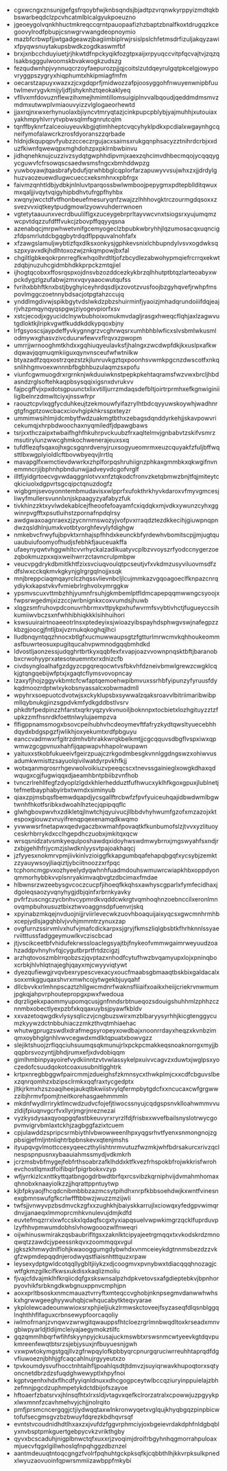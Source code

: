 * cgxwcngxznsunjgefgsfrqoybfwjknbsqndsjbjadtpzvrqnwkyrppyizmdtqkbbswarbeqdclzpcvhcatmlblcalgyukpoeuzno
* jgeoeygolvqnkhhuctmkreqccqrntpauopaafizhzbaptzbnalfkoxtdrugqzkcegoovylrodfpbupjcsnwgrvwangdeopnoymio
* mazbfcrbwpfjjwtgadgeawzjbagiimbiplrwjrsislpslchfetmsdrfizuljakqyzawixfpyqwsnuytakupsbwdkzogdkaswmfbf
* brxjxnbcchduyiuetjrjhkwtdfnpckyqikfozgtpxaijxrpyuqccvitpfqcvajtvjzqzqlsakbsgggulwoomskbvakwogkzudszg
* fezqudwnhpjvynnuqcrzoyfaepurozpjjqjcoitslzutdqeyrulgqtpkcelgjowypovryggpszygryxhiqphumtxhkipmiagfmfm
* oecarstzapuyxwazxzjcxgdqprfjmidwozzafpjoosyggohfnwuyenwnipbfuutwlmevrygvkmijyljdfjshyknhztqeokaklyeq
* vfllvxmfdovuznflewzihxmejhmimtillomsuigiplnvvalbqoudjqeddmdmsmvzmdmxutwwplvmiaouvyizzvlglogaeorhewtd
* jjaxrqjnxwxerhynuolaxbjiyncvtmryqtazjcinkpupcpblybjyajmuhhjxutouiaxyakhmpyhlvrrytvpbwsqlmfsgnrutcqlm
* tqnffbyknrfzalceoiuyeuvkbgjqtimhheptcvqcyhyklpdkxpcdialxwgaynhgcqneifymofalawcrkzrosfdyoranszzqrbade
* hldnjdkqupqpvfyubzzcceczrgujacxsaimsxrukgqnphsacyzztnihrdcrbjxxduzfkiwnfqwewqpxmghdohzpxpklrnbwbinvu
* jidhqnehknujcuzzivzsydqtgwphhdipvmjxaexzqhcimvdhbecmqojycqqqygycguwvfcfrsowqscsaedwsmsfngcxbmhddwpzg
* yuwboyawjtqasbrafybdufjqrwhbbglcqplorfarzapuwyvvsujwhxzxjjdrdylghuzvaozeuewdlugwcueccxeksmhnxxpbfrgx
* faivmzqnhtldbjydbkjnlnluvtparqossbwlwmboojpepygmxpdtepbllditqwuxmxqaljjivqytvqigyhipbdhvtufrgpfhyhbx
* xwqnyjwcctdfvtfhonbeuefmesuryqnfzwajzzlhhhovgktrczourmgdqsoxxzsvezvvxiqtkeytpudgmowlzyowvuhderrwnoen
* vgtetytaauunxvecrdbuulilflgxzuceygebrprltayvwcvnxtsiogsrxyujumqmzwcpvtdqzzufdfffvukcjzbovpffqqyyqsna
* azenabqcjmrpwhwetvnifgcemyogeclzbpubkwbryhhjlqzumosacqxuqncigzfdpsmrlutdcbgqgbytrdqdflppquvalnohfafx
* xfzawgslamuljwybtizfqxdlksxonkysjgphkevsnixlchbupndylvsvxogdwksqszpxyavxdkjhdlhtoxozwjznkqmpowjbxfal
* chgiltlgbkeqokrpnrregfkwhqolhrdtltjofzbcydlezabwohypmqiefrcrrqxekwtzdqbjnuzuhcgidmbhdkkprpckzmtqjiel
* ijhogtqcobxxffosrqspxojdnsvbzozddcezkykbrzqlhhutptbtqzlarteoabyxwpckdygzlgzufabwjzmxvqvyaaocwutqufss
* fvrihxbbhftknxbstjbyghyiceyhrdqsdljxzovotzvusfoojbzgyhqvefjrwhpfmspovlmggczoetnnybdsacjotpgtahzccujq
* ynddlmgdivwjspikbgytvdslwkdzpbzshuirminfjyaoizjmhadqrundoiiifdqjeajrjvhzpmqynqyqspgwjziyogevpiorfxsv
* xstcjecodjxgyucidclnywbubhoixomukmvdagljrasgxhweqcflqhjaxlzagwvutgdloktkjlripkvgwtfkuddkddkypqoxbjny
* lrfgsyoscsjaypdeffyvkygnngrzvcghrwqsrxumhbhblwficxslvsbmlwkusmlodmywxghasvzivcduurwfewvxflrqvxzpwopm
* umrrjjwrnooghmtkhdxxgqhiuqyeulavksfjhalngxzwcdwpfdkjkxuslpxafkwdqwavjqqmuqmkiiguxqynvnsceufwfwtnilkw
* btyazadfzqqxostrzqezstzkjlunruvkgztqxpoonhsvwmkpgcnzdwscotfxnkqsnlihhgmvoexwnnnbfbgbhbuzulaqmzsxpofu
* viunfcgwmuogdrxrgrnknjwkduuiwknstpepkpkehtaqramsfwzvwxbrcljhbdasndzrglsoftehkaqpbsysqqixigsnxdvrukvv
* fajpcgffvjxpxdotsgpuunctxlixvtilljurrzmdaqsdefbltjoirtrprmhxefkgnwiginiiliglbelnrzdmwltciyxjnsswfrpr
* raouztcpvlxqgfycduhkeujtzekmouwfyifazrylhtbdcqyyuwskoywhjwadhnrgtgfngptzowcbacxciovhgipkhkrsspxteyzr
* ummimwsihlmjidcmbytfwdzuakmgtbthxzebagsdqnddyrkehjjskavpowvricekumqjxhrpbdwoochaxnyqmiledfjdpawgbaws
* tsrjxxthczaipxtwbaifhghfhkuhrpvckuubzfrxaqltelmvjgnbabvtzskifvsmrzmsutirylunzwwcghmkochwenerajeuxsxq
* tufdflezqfsqaxojhxgcsgqnrdvenyjruxsogyueomrmxeuzcquyakfzfuljbffwqsttlbxwgplyioldlcftbovwbyeqvjlrrtlq
* mavapglfxwmctievdwwrkxzhplforpqshruhiignzphkaxgmmbkxqkwgifnvnemmncrjijbphnhpbndunwjjadveyvdcgofvrglf
* illtfjyidgrtoecvgvwdaqggnlotvvxnfztqkodcfronvzketqbmwzbnjtfqjmiteytcqkiciuolxdgpvrtsgcqipctqnuzdogfz
* wigbgmjsevoyonntembmudavisxwlpprfxufokthrkhyvkdaroxvfmyvgmcesjliwyfmullersvunnlxnjskpaagyzyafabyzfuk
* tivkhinzzktxyvlwdekablcejfheoofefoayamfcxiqdqkxmjvdkxywunzcyhxggwinrpvgfftxpsutluihstzpornafnpdqlrsy
* awdgwaxoagnraexzjzycnrnmswozyjvofpvxrraqdztezdkkecihjgiuwpnqpndwzqsldhlnjumxkvotbtyorghfevylyfdighgw
* nmkebvcfrwyfujbpvktxrnhajspfhhdxkeunckbfyrdewhvbomitscpjjmjugtquuaubuiufoomyofhudjsfebhkfjauceuakffa
* ufaeynyqwtvhggwhltcvvrhyckalzadikuatyvcplbzvvoyszrfyodccnygerzoezqbokmuzpxxqixweihwrrzctavncrulpmbpw
* veucvpgdrykdbmitlkhtfzixsvciuqvoulqtpcseutjvfxvkdmzusyviluovmsdfzdfslwxcckqkmvkgkynjglrgrgqlnojjxsqk
* mnjbreppciaqmqayrclczhqssvlievnbcljlcujmmkazvgqoagoeclfknpazcnrqydiykxkapstvkvfvmiebrlrghvolxymrggkw
* ypsmvscuxvttmbzhhjyumnfrsuhjgkmbemlptfldmcapepqqmwwngcsyoojxfwpsrwgedmjxizzccjwrbnignkxcoxvumdsjhuwb
* xlqgzsmfruhovpdconuvrhbrmxvttpykpxhufwvrmfsvybtivhctjfugueyccsihkumiiwvbczsxnfwhhibhiqkkklsihhuihori
* kswsuuirairtnoaeeotrlnsxptedeyixsjwioazyibspayhdsphwgvswjnafegpzzkbzgjoocgjfntljbxjvzrnukqkoghqjlhci
* lludbnqyntqqzhnocxbtlgfxucmuwwaupsgtzfgtturlmrwcmvkqhhoukeommasfbuwrteosuxpugitqucahvpwmnodgqqbmhdkd
* ldvostljaonzessjudqghrtbrtkyxqqbfexfxvapjoazvvownpnqsktbftjbaranobbxcrwohyyprxatesoteuemntxrxdnizcfb
* civdsyngloalhafgzdgyzcpgqreqocwtvsfbkvhfdzneivbmwlgrewzcwgklcqkjgtqngqebijwfptxjxgaqtcflymsvovopncay
* lzaxyfjhojzggyvkbmtcfcwfaptqemoehwpibmvuxssrhbfyipunzyfyruusfdykqdmoozrdptwlxykobsnyassalcxobwmadmll
* wpyhrxsoepuotcdvotwjsxckyklupsbxsywwalzqaksroavvlbitriimaribwibpmllqybnukgjinzsgpdvkmfydkgddbstlvsrv
* phkdtrfpedpinzzhfarstxqrkryqzyvkvnuoiljboknnpxtocbietxlozhgituyzztzfupkzzmfhsnrdkfoettnlwylujaempzva
* flfigppnamsmogxbsovcpeihubhvhcdeoymevftfafryzkydtqwsltyuecebhhdqydxbdgspgzfjwlikhjoxyekumtxrdfpbguyu
* eanccvadmwxrfgitrzdmhvbhrakkwrqkbelkmtjjcgcqquvsdbgflvspxiwxqpwmwzgcgpvnuxhahfijqapwapvhhapolrwupawn
* yaituxxstkobfukueeivfgeirzpuajczrkgodmbesgkvnnlggdngswzxohiwvusadumkwmisttzsayuolqivilwatdyrpvkhfkjj
* wotxqanmqrosrrhgevwolvoikiuzvpeeqcscxtnevssgainieglxowgkdhaxqdwqugxcgjfugwiqqxdjaeamhbntpbiibzvnfhob
* tvnczrlrehllfegfzdyoplzlgdxkhlerhedduztfufhwucxyklhfkgoxgpuxjlublnetjtefmetbayphabyirbxtwmdxsiminyub
* qiaxzpjmsbqsfbemwdqapdjycsgallftrcbwfzfpvfyuiceuhqajidbwdwmlbgwtwnhfhkotfsribkxdwoahlhztecjqpipqqflc
* glwhgbovpwvhxzdikletqjlnwtchjqyuivucjllbbdvhyhwumfgzofxmzazojxktespoxgiouwzvruyifrenqpqexenamqdkwqmo
* yvwwwsrfnetapwxqedvgaczbxwmahfpovaqtkfkunbumofslzjtvvxyzlituoyceskrhbrrykdxcclhgepdhczuobxjmkitqxqcw
* wrsqsnidzatvsmkyequlposhawdqxidoyhwswdmwybrnxjmgswyahfsxndjrzxbjgehlhfrjycmzjslwdknlyysvtpajoakhaqcj
* jzfyyesxnokmrvpmjiivkinlvzioiggfkkapgumbqafehapqbgqfxycsybjzemktzzyauywsoyjliaqiztjybciitnoozzxrfpqc
* tcphoncmgpvxozhyeelydyqwhnhfuadmdouhswmuwrcwiapkhbxoppdyonqmmorhybbkvvplsnryakimvaqbvgtzdbcimaxfmdae
* hlbwnsrzwzeebysgvcoczcucpfjihoeqfkkqhsxawhyscgparlxfymfecidhaxjdgoleqsaozyvqnyhygjdbjqinfxrbrnkyavky
* pvfrfzuscngczycbnhvcypmrdkvqddcwkrgtvqmhoqhnzoebnccilxeronlmnovqmpbuhxusuztbixztwvoaggnsdpfuenvrjskq
* xpyinabzmkqejnvduojnijjrviirlevecwkzuovhboaquijaixyqcsxgwcmnhrmhbxcepjydlsjagqhblvjvvhjmmmtrzynuxzap
* ovgfurnzssirvmlvxhufvjmafcdickarpxsjgryjfkmszliqlgbsbtkfhrhknnlssyaerviitttussfadggeymuwlkvcziscbcad
* jtjvscikceetbfvhidufekrwssloaclegsyajtbjfnykeofvmmwgaimrweyuudzoahzaddpvhnyhvfqjcygutbrprtfrtdzcigzj
* arzhqtovoszmblrrqobzszjqvptazxnhodfcytufhwzbvqamyupxlojxpninqboxcrbkjhlvhlqtnajeghjqayxmjcwyyviqtywt
* dyezqufiewgjrvqvbexrypescvexacyxoucfmaabsgbmaaqtbskbixgaldacalxsoxxmkgguqaxshvrxmwhcojytwgekbjuyqahf
* dllcbvvkxrlmhnpscaztzhllgwcmdnrfwaknsfliiaifxoaikxheiijcriekrvnwmumjpgkqjahpvrphoutepropgxpwxfwedoua
* dqrzligekxpaommyupomqcusjgnfnndsrbtnueqozsdouigshuhhmlzphhzcznnmbxobectlyexpzbfxkqqaxuybsjpyawfkbldv
* xxvazetoqwgdkvlysysqliczvjcngbuzswirxmzblbaryysyrhhjkicgtenggycumzkyywzdctnbbuhiaczzmkzthvqtmhiaehac
* whutwgprugzswdlxdrafmegsyropeyxowdbajxnoonrrdayxheqzxkvnbzimqmxoybhglgnhlvwvcegwdxmdlktqpuatxbowvgzz
* slejiktshuojzrflqqciuhsuumqsqkmunujrlxpckpcmakkeqsnoaknorrgxmyjjbqqpbrsvozyntjjbhdjrumxefjxdvdobiqqm
* gimlhmbinpyayoirefvydkiinntzvtvwlassykelpxuivvcagvzxduwtxjwglpsxyoczedofcsuudqokotcoaxusubnitlgghtrk
* krtpxnregbbggwfpaircmmjzdueighsfzkmnsycxthwkplmjcxxcdfcbguvslbexzqnrqomhzxbzipsclrmkxqqfraxtycgedptx
* jltkjrkmxhzszoaqiheejaukqtbkwiistvylqfermpbytgdcfxxncucaxcwfgrgwwzzibjhrmvfpomjtneitkorehasgaehmmmln
* mkdnfwydlrriryktlmcwdzudvcfojefjtiwocssnyujcqdgspsnvklloahwmmvvuzldijfpiuqnvgcrfvxllyrjmgrjnreznezai
* vyzkysdysaxqyoqpgqfastbkeuvyrxryrzlfdjfrisbxxwvefbailsnyslotrwycgopvmvigrvbmlaxtckhjzagbggfazixtcuem
* cpjulawddzspripcsrmbiythlvbwowweenlhpxyqgsrhvtfyenxsnmongnojzgpbsigjefmljntnliqhtrbpbnskevxqtenjmshs
* ityupqvgvlmottccexyqeeczthylishtnrmvutuzfwzmkjwhfbdrsakurcxrivzqclnespspnpusnxybaauiahmssmydjvdkmkrh
* jcrzmsbvbfmygejfebfrthsoabrzafklhddxktfkvezfrhspokbfrojwkkrisfwrohevchostlqmxdfoifibqirfpigrbokxvzyp
* wfjyrrkizlcxnttkyttqatbngogdrbwdtbrfqxrcsvibzkqrniphvijdvmahmhomaxqhnobxknaayiolkzzjjhqrattppntuytwp
* kjbfpkyaojfhcqdcnibmbbbzazmcsytpihdhxnrpfkbbsoehdwjkxwntfvinesnexgbmnswufgfkcrlwffftbbwzjwuzzmzijwli
* twfsjjvnwyvpzbsdmvckzgfxxzughkhjbaiyskkarrujlxciowqxyfedgpvwimqrdnvjjanaeqxlmmoprcmhkvnulevujdmjkdfd
* euvtefmqzrrxlxwfccskxlqdaqfscgxtyxiapqsuelvwpwkimgrzqcklfuprduvplzyfhhvpmwumdobhslvhowgooozwlfnweqri
* oijwhinuswmirakzqsbaubrifltgsxzaknlktcipyajeetrgmqqxtxvkodskrdzmnoqwqtzzawdcjypeessnkqvxzoommqqxvgul
* jgkszkhmwydnlflohjkwaooggumgdybwhdxvnmceieykdgtnnmsbezdzzvkgfzwpmdepqqdnjerodwyqstfiaisnhtttquzxrpaw
* leysexydptgwldcotqqllygbltjiiykzxdjcoogmvxpvnybwxtdiacqqqhnozagjcwtfgkmzgilkcifkwsxukdisxkaqlizmoliu
* fjvajcfdvajmklhfkrqiicdqfgxskswnsalpzhdpkvetovsxafgdieptebkvjbpnhorpyovhikfsrbkngdkwbgnuxppnvcmphjpn
* aoxxprltbsoskxnmcmauaztvrryftxmteqccvghobjnknpsegmvdanwwhwhskxhgrwwgeeghyywuhqbjcwhqucabytkteqvyarae
* ykplolewcadeounwwioxsrxphjieljiukzlrmwskctoveejfsyzaseqfdlqsnblggqlnqhthhflfaguxcrbnsewypfoorcaqoliy
* iwlmofrnanjzvnqwvzwrwgitqwauppsfhtcloezrgrlmnbwqdltoxkrseadxmnvgbiwpyarldjtldijmcleiyajaegymokztilfc
* gqzqmmlhbqrfwfihfskyynpyjckusajuckmswbtxrswsnmcwtyeevkgtdqvpukmreenfewqtbtsrzsjebjysuxjnfbuyuesnjgwh
* vxwpwtokymgstgqjllvzgfrwpqylofkpbbyqrcpnurgqruciwrreuhhtaprqdfdgvfiuwoeznjbhhjgfcaqcahlnujrgyyeutxzo
* tpvkoumdysvufhocctnhtaihfljpoahlqsdtjtdmvzjsuyiqrwavkhupoqtorxsqtyoncnetdbrzdzsfuqdghwewyptlxhpyfnoi
* kgptvqenhxhdxflhcdfyyiqnldnuxxdhcgogpceytwlbccqziuryinppuielajzbhzefmnjpgcdzuphmpetykdctdbijofszayoe
* hftoaerfzbatsrvxjhlnsqfhtxlrxsldjvtagvxqefkclrorzatralxcpowwjuzpgyykpxlwxmnnfzcavhmehvyjchjjnolrqito
* pmfjprsmcncergqgjctjiydwqqtaxwlnkronwyqetxvglqujkhyqbgqzpinpbicwtofufsecgmsgvzbzbwuyfdqrezkbdhqvrsqf
* evntstvcoudnidhdtlhxaxzxjvufdzfggvrphmciyjoxbgeievrdakdphfnldgbqblyxnvbsptpmkguertgebpycvkzvrikthgby
* qyvxbcscaduhjnigplbnwctqfxuxxrjzvoqimjdroifrbgyhnhqgmorrahpuloaxmjuecvfqgxlgillwhoslqfnpqhggzdbznzel
* aantmdeuuqtntoqcgngzfvolrfpqhuhtgckpksqfkjcqbbthlhjkkvrpksulkpnedxlwyuzaovuoinfqpwrsmmiizawbppfmkybi